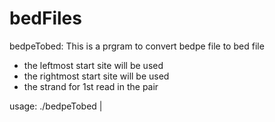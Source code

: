 # bedFiles

bedpeTobed:
This is a prgram to convert bedpe file to bed file

* the leftmost start site will be used 
* the rightmost start site will be used 
* the strand for 1st read in the pair

usage: ./bedpeTobed <bedpeFile> | <stdin>

